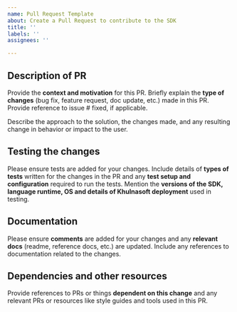 ```yaml
---
name: Pull Request Template
about: Create a Pull Request to contribute to the SDK
title: ''
labels: ''
assignees: ''

---
```


## Description of PR

Provide the **context and motivation** for this PR. 
Briefly explain the **type of changes** (bug fix, feature request, doc update, etc.) made in this PR. Provide reference to issue # fixed, if applicable.

Describe the approach to the solution, the changes made, and any resulting change in behavior or impact to the user.

## Testing the changes

Please ensure tests are added for your changes.
Include details of **types of tests** written for the changes in the PR and any **test setup and configuration** required to run the tests.
Mention the **versions of the SDK, language runtime, OS and details of Khulnasoft deployment** used in testing.

## Documentation

Please ensure **comments** are added for your changes and any **relevant docs** (readme, reference docs, etc.) are updated.
Include any references to documentation related to the changes.

## Dependencies and other resources

Provide references to PRs or things **dependent on this change** and any relevant PRs or resources like style guides and tools used in this PR.
